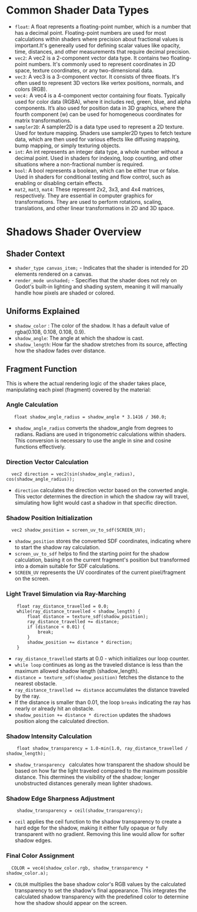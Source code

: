 
# Common Shader Data Types
- `float`: A float represents a floating-point number, which is a number that has a decimal point. Floating-point numbers are used for most calculations within shaders where precision about fractional values is important.It's genereally used for defining scalar values like opacity, time, distances, and other measurements that require decimal precision.
- `vec2`: A vec2 is a 2-component vector data type. It contains two floating-point numbers. It's commonly used to represent coordinates in 2D space, texture coordinates, or any two-dimensional data.
- `vec3`: A vec3 is a 3-component vector. It consists of three floats. It's often used to represent 3D vectors like vertex positions, normals, and colors (RGB).
- `vec4:` A vec4 is a 4-component vector containing four floats. Typically used for color data (RGBA), where it includes red, green, blue, and alpha components. It’s also used for position data in 3D graphics, where the fourth component (w) can be used for homogeneous coordinates for matrix transformations.
- `sampler2D`: A sampler2D is a data type used to represent a 2D texture. Used for texture mapping. Shaders use sampler2D types to fetch texture data, which are then used for various effects like diffusing mapping, bump mapping, or simply texturing objects.
- `int`: An int represents an integer data type, a whole number without a decimal point. Used in shaders for indexing, loop counting, and other situations where a non-fractional number is required.
- `bool`: A bool represents a boolean, which can be either true or false. Used in shaders for conditional testing and flow control, such as enabling or disabling certain effects.
- `mat2`, `mat3`, `mat4`: These represent 2x2, 3x3, and 4x4 matrices, respectively. They are essential in computer graphics for transformations. They are used to perform rotations, scaling, translations, and other linear transformations in 2D and 3D space.

# Shadows Shader Overview
## Shader Context
- `shader_type canvas_item;` - Indicates that the shader is intended for 2D elements rendered on a canvas.
- `render_mode unshaded;` - Specifies that the shader does not rely on Godot's built-in lighting and shading system, meaning it will manually handle how pixels are shaded or colored.

## Uniforms Explained
- `shadow_color` : The color of the shadow. It has a default value of rgba(0.108, 0.108, 0.108, 0.9).
- `shadow_angle`: The angle at which the shadow is cast.
- `shadow_length`: How far the shadow stretches from its source, affecting how the shadow fades over distance.

## Fragment Function
This is where the actual rendering logic of the shader takes place, manipulating each pixel (fragment) covered by the material:
### Angle Calculation
```gdscript
   float shadow_angle_radius = shadow_angle * 3.1416 / 360.0; 
```
- `shadow_angle_radius` converts the shadow_angle from degrees to radians. Radians are used in trigonometric calculations within shaders. This conversion is necessary to use the angle in sine and cosine functions effectively.

### Direction Vector Calculation
```gdscript
  vec2 direction = vec2(sin(shadow_angle_radius), cos(shadow_angle_radius)); 
```
- `direction` calculates the direction vector based on the converted angle. This vector determines the direction in which the shadow ray will travel, simulating how light would cast a shadow in that specific direction.

### Shadow Position Initialization
```gdscript
  vec2 shadow_position = screen_uv_to_sdf(SCREEN_UV); 
```
- `shadow_position` stores the converted SDF coordinates, indicating where to start the shadow ray calculation.
- `screen_uv_to_sdf` helps to find the starting point for the shadow calculation, basing it on the current fragment's position but transformed into a domain suitable for SDF calculations.
- `SCREEN_UV` represents the UV coordinates of the current pixel/fragment on the screen.

### Light Travel Simulation via Ray-Marching
```gdscript
    float ray_distance_travelled = 0.0;
    while(ray_distance_travelled < shadow_length) {
        float distance = texture_sdf(shadow_position);
        ray_distance_travelled += distance;
        if (distance < 0.01) {
            break;
        }
        shadow_position += distance * direction;
    }
```
- `ray_distance_travelled` starts at 0.0 - which initializes our loop counter.
- `while loop` continues as long as the traveled distance is less than the maximum allowed shadow length (shadow_length).
- `distance = texture_sdf(shadow_position)` fetches the distance to the nearest obstacle.
- `ray_distance_travelled += distance` accumulates the distance traveled by the ray.
- If the distance is smaller than 0.01, the loop `breaks` indicating the ray has nearly or already hit an obstacle.
- `shadow_position += distance * direction` updates the shadows position along the calculated direction.


### Shadow Intensity Calculation
```gdscript
	float shadow_transparency = 1.0-min(1.0, ray_distance_travelled / shadow_length);
```
- `shadow_transparency ` calculates how transparent the shadow should be based on how far the light traveled compared to the maximum possible distance. This dtermines the visibility of the shadow; longer unobstructed distances generally mean lighter shadows.

### Shadow Edge Sharpness Adjustment
```gdscript
    shadow_transparency = ceil(shadow_transparency); 
```
- `ceil` applies the ceil function to the shadow transparency to create a hard edge for the shadow, making it either fully opaque or fully transparent with no gradient. Removing this line would allow for softer shadow edges.

### Final Color Assignment
```gdscript
  COLOR = vec4(shadow_color.rgb, shadow_transparency * shadow_color.a);
```
- `COLOR` multiplies the base shadow color's RGB values by the calculated transparency to set the shadow's final appearance. This integrates the calculated shadow transparency with the predefined color to determine how the shadow should appear on the screen.

